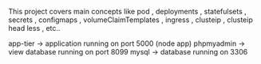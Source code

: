 This project covers main concepts like pod , deployments , statefulsets , secrets , configmaps , volumeClaimTemplates , ingress , clusteip , clusteip head less , etc..

app-tier -> application running on port 5000 (node app)
phpmyadmin -> view database running on port 8099
mysql -> database running on 3306

